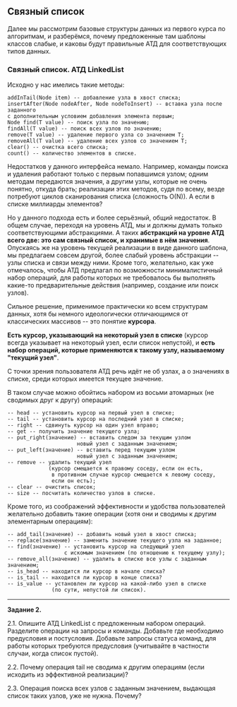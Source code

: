 ## Связный список

Далее мы рассмотрим базовые структуры данных из первого курса по алгоритмам, и разберёмся, почему предложенные там шаблоны классов слабые, и каковы будут правильные АТД для соответствующих типов данных.

### Связный список. АТД LinkedList

Исходно у нас имелись такие методы:

```
addInTail(Node item) -- добавление узла в хвост списка;
insertAfter(Node nodeAfter, Node nodeToInsert) -- вставка узла после заданного 
с дополнительным условием добавления элемента первым;
Node find(T value) -- поиск узла по значению;
findAll(T value) -- поиск всех узлов по значению;
remove(T value) -- удаление первого узла со значением Т;
removeAll(T value) -- удаление всех узлов со значением Т;
clear() -- очистка всего списка;
count() -- количество элементов в списке.
```

Недостатков у данного интерфейса немало. Например, команды поиска и удаления работают только с первым попавшимся узлом; одним методам передаются значения, а другим узлы, которые не очень понятно, откуда брать; реализации этих методов, судя по всему, везде потребуют циклов сканирования списка (сложность O(N)). А если в списке миллиарды элементов?

Но у данного подхода есть и более серьёзный, общий недостаток. В общем случае, переходя на уровень АТД, мы и должны думать только соответствующими абстракциями. А таких **абстракций на уровне АТД всего две: это сам связный список, и хранимые в нём значения**. Опускаясь же на уровень текущей реализации в виде данного шаблона, мы предлагаем совсем другой, более слабый уровень абстракции -- узлы списка и связи между ними. Кроме того, желательно, как уже отмечалось, чтобы АТД предлагал по возможности минималистичный набор операций, для работы которых не требовалось бы выполнять какие-то предварительные действия (например, создание или поиск узлов).

Сильное решение, применимое практически ко всем структурам данных, хотя бы немного идеологически отличающимся от классических массивов -- это понятие **курсора**.

**Есть курсор, указывающий на некоторый узел в списке** (курсор всегда указывает на некоторый узел, если список непустой), и **есть набор операций, которые применяются к такому узлу, называемому "текущий узел"**.

С точки зрения пользователя АТД речь идёт не об узлах, а о значениях в списке, среди которых имеется текущее значение.

В таком случае можно обойтись набором из восьми атомарных (не сводимых друг к другу) операций:

```
-- head -- установить курсор на первый узел в списке;
-- tail -- установить курсор на последний узел в списке;
-- right -- сдвинуть курсор на один узел вправо;
-- get -- получить значение текущего узла;
-- put_right(значение) -- вставить следом за текущим узлом 
                      новый узел с заданным значением;
-- put_left(значение) -- вставить перед текущим узлом 
                      новый узел с заданным значением;
-- remove -- удалить текущий узел 
             (курсор смещается к правому соседу, если он есть, 
              в противном случае курсор смещается к левому соседу, 
              если он есть);
-- clear -- очистить список;
-- size -- посчитать количество узлов в списке.
```

Кроме того, из соображений эффективности и удобства пользователей желательно добавить такие операции (хотя они и сводимы к другим элементарным операциям):

```
-- add_tail(значение) -- добавить новый узел в хвост списка;
-- replace(значение) -- заменить значение текущего узла на заданное;
-- find(значение) -- установить курсор на следующий узел 
                  с искомым значением (по отношению к текущему узлу);
-- remove_all(значение) -- удалить в списке все узлы с заданным значением;
-- is_head -- находится ли курсор в начале списка?
-- is_tail -- находится ли курсор в конце списка?
-- is_value -- установлен ли курсор на какой-либо узел в списке 
              (по сути, непустой ли список).
```

---

**Задание 2.**

2.1. Опишите АТД LinkedList с предложенным набором операций.
Разделите операции на запросы и команды.
Добавьте где необходимо предусловия и постусловия.
Добавьте запросы статуса команд, для работы которых требуются предусловия (учитывайте в частности случаи, когда список пустой).

2.2. Почему операция tail не сводима к другим операциям (если исходить из эффективной реализации)?

2.3. Операция поиска всех узлов с заданным значением, выдающая список таких узлов, уже не нужна. Почему?
